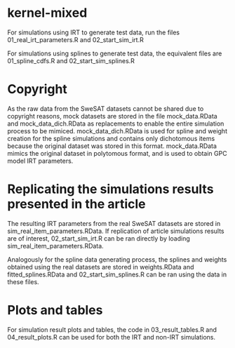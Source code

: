 # kernel-mixed
For simulations using IRT to generate test data, run the files 01_real_irt_parameters.R and 02_start_sim_irt.R

For simulations using splines to generate test data, the equivalent files are 01_spline_cdfs.R and 02_start_sim_splines.R

# Copyright
As the raw data from the SweSAT datasets cannot be shared due to copyright reasons, mock datasets are stored in the file mock_data.RData and mock_data_dich.RData as replacements to enable the entire simulation process to be mimiced. mock_data_dich.RData is used for spline and weight creation for the spline simulations and contains only dichotomous items because the original dataset was stored in this format. mock_data.RData mimics the original dataset in polytomous format, and is used to obtain GPC model IRT parameters.

# Replicating the simulations results presented in the article
The resulting IRT parameters from the real SweSAT datasets are stored in sim_real_item_parameters.RData. If replication of article simulations results are of interest, 02_start_sim_irt.R can be ran directly by loading sim_real_item_parameters.RData.

Analogously for the spline data generating process, the splines and weights obtained using the real datasets are stored in weights.RData and fitted_splines.RData and 02_start_sim_splines.R can be ran using the data in these files.

# Plots and tables
For simulation result plots and tables, the code in 03_result_tables.R and 04_result_plots.R can be used for both the IRT and non-IRT simulations.
